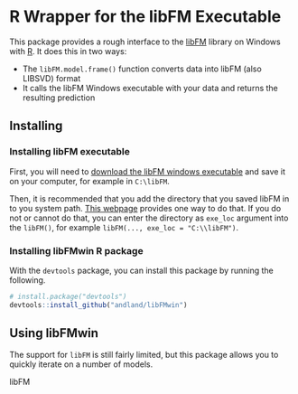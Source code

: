 # R Wrapper for the libFM Executable

This package provides a rough interface to the [libFM](http://www.libfm.org/) library on Windows with [R](https://www.r-project.org/). It does this in two ways:

* The `libFM.model.frame()` function converts data into libFM (also LIBSVD) format
* It calls the libFM Windows executable with your data and returns the resulting prediction

## Installing

### Installing libFM executable

First, you will need to [download the libFM windows executable](http://www.libfm.org/#download) and save it on your computer, for example in `C:\libFM`. 

Then, it is recommended that you add the directory that you saved libFM in to you system path. [This webpage](https://msdn.microsoft.com/en-us/library/office/ee537574(v=office.14).aspx) provides one way to do that. If you do not or cannot do that, you can enter the directory as `exe_loc` argument into the `libFM()`, for example `libFM(..., exe_loc = "C:\\libFM")`.

### Installing libFMwin R package

With the `devtools` package, you can install this package by running the following.

```r
# install.package("devtools")
devtools::install_github("andland/libFMwin")
```

## Using libFMwin

The support for `libFM` is still fairly limited, but this package allows you to quickly iterate on a number of models. 

libFM
